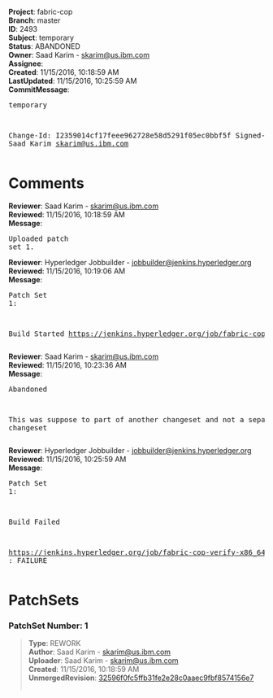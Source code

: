 <strong>Project</strong>: fabric-cop<br><strong>Branch</strong>: master<br><strong>ID</strong>: 2493<br><strong>Subject</strong>: temporary<br><strong>Status</strong>: ABANDONED<br><strong>Owner</strong>: Saad Karim - skarim@us.ibm.com<br><strong>Assignee</strong>:<br><strong>Created</strong>: 11/15/2016, 10:18:59 AM<br><strong>LastUpdated</strong>: 11/15/2016, 10:25:59 AM<br><strong>CommitMessage</strong>:<br><pre>temporary

Change-Id: I2359014cf17feee962728e58d5291f05ec0bbf5f
Signed-off-by: Saad Karim <skarim@us.ibm.com>
</pre><h1>Comments</h1><strong>Reviewer</strong>: Saad Karim - skarim@us.ibm.com<br><strong>Reviewed</strong>: 11/15/2016, 10:18:59 AM<br><strong>Message</strong>: <pre>Uploaded patch set 1.</pre><strong>Reviewer</strong>: Hyperledger Jobbuilder - jobbuilder@jenkins.hyperledger.org<br><strong>Reviewed</strong>: 11/15/2016, 10:19:06 AM<br><strong>Message</strong>: <pre>Patch Set 1:

Build Started https://jenkins.hyperledger.org/job/fabric-cop-verify-x86_64/18/</pre><strong>Reviewer</strong>: Saad Karim - skarim@us.ibm.com<br><strong>Reviewed</strong>: 11/15/2016, 10:23:36 AM<br><strong>Message</strong>: <pre>Abandoned

This was suppose to part of another changeset and not a separate changeset</pre><strong>Reviewer</strong>: Hyperledger Jobbuilder - jobbuilder@jenkins.hyperledger.org<br><strong>Reviewed</strong>: 11/15/2016, 10:25:59 AM<br><strong>Message</strong>: <pre>Patch Set 1:

Build Failed 

https://jenkins.hyperledger.org/job/fabric-cop-verify-x86_64/18/ : FAILURE</pre><h1>PatchSets</h1><h3>PatchSet Number: 1</h3><blockquote><strong>Type</strong>: REWORK<br><strong>Author</strong>: Saad Karim - skarim@us.ibm.com<br><strong>Uploader</strong>: Saad Karim - skarim@us.ibm.com<br><strong>Created</strong>: 11/15/2016, 10:18:59 AM<br><strong>UnmergedRevision</strong>: [32596f0fc5ffb31fe2e28c0aaec9fbf8574156e7](https://github.com/hyperledger-gerrit-archive/fabric-cop/commit/32596f0fc5ffb31fe2e28c0aaec9fbf8574156e7)<br><br></blockquote>